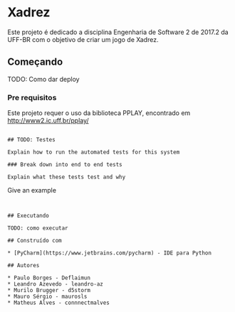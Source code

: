 # Xadrez

Este projeto é dedicado a disciplina Engenharia de Software 2 de 2017.2 da UFF-BR com o objetivo de criar um jogo de Xadrez.

## Começando

TODO: Como dar deploy

### Pre requisitos

Este projeto requer o uso da biblioteca PPLAY, encontrado em http://www2.ic.uff.br/pplay/

```

## TODO: Testes

Explain how to run the automated tests for this system

### Break down into end to end tests

Explain what these tests test and why

```
Give an example
```


## Executando

TODO: como executar

## Construído com 

* [PyCharm](https://www.jetbrains.com/pycharm) - IDE para Python

## Autores

* Paulo Borges - Deflaimun
* Leandro Azevedo - leandro-az
* Murilo Brugger - d5storm
* Mauro Sérgio - maurosls
* Matheus Alves - connnectmalves


